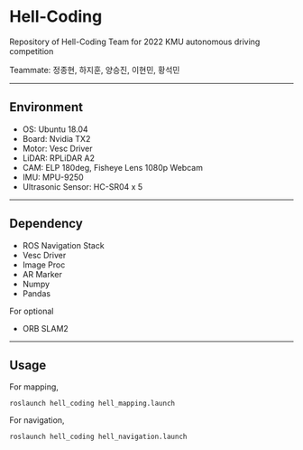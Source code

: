 # Hell-Coding

Repository of Hell-Coding Team for 2022 KMU autonomous driving competition 

Teammate: 정종현, 하지훈, 양승진, 이현민, 황석민

---
## Environment

- OS: Ubuntu 18.04 
- Board: Nvidia TX2
- Motor: Vesc Driver
- LiDAR: RPLiDAR A2
- CAM: ELP 180deg, Fisheye Lens 1080p Webcam
- IMU: MPU-9250
- Ultrasonic Sensor: HC-SR04 x 5


---
## Dependency

* ROS Navigation Stack
* Vesc Driver
* Image Proc
* AR Marker
* Numpy
* Pandas

For optional
+ ORB SLAM2

---

## Usage

For mapping,

    roslaunch hell_coding hell_mapping.launch


For navigation,

    roslaunch hell_coding hell_navigation.launch
    

